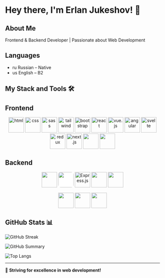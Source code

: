 # Hey there, I'm Erlan Jukeshov! 👋

## About Me
Frontend & Backend Developer | Passionate about Web Development

## Languages
- ru Russian – Native
- us English – B2

## My Stack and Tools 🛠
## Frontend
<p align="center">
  <img src="https://cdn.jsdelivr.net/gh/devicons/devicon/icons/html5/html5-original.svg" width="50" height="50" title="html"/>
  <img src="https://cdn.jsdelivr.net/gh/devicons/devicon/icons/css3/css3-original.svg" width="50" height="50" title="css"/>
  <img src="https://cdn.jsdelivr.net/gh/devicons/devicon/icons/sass/sass-original.svg" width="50" height="50" title="sass"/>
  <img src="https://upload.wikimedia.org/wikipedia/commons/d/d5/Tailwind_CSS_Logo.svg" width="50" height="50" title="tailwind"/>
  <img src="https://cdn.jsdelivr.net/gh/devicons/devicon/icons/bootstrap/bootstrap-original.svg" width="50" height="50" title="bootstrap"/>
  <img src="https://cdn.jsdelivr.net/gh/devicons/devicon/icons/react/react-original.svg" width="50" height="50" title="react"/>
  <img src="https://cdn.jsdelivr.net/gh/devicons/devicon/icons/vuejs/vuejs-original.svg" width="50" height="50" title="vue.js"/>
  <img src="https://cdn.jsdelivr.net/gh/devicons/devicon/icons/angularjs/angularjs-original.svg" width="50" height="50" title="angular"/>
  <img src="https://cdn.jsdelivr.net/gh/devicons/devicon/icons/svelte/svelte-original.svg" width="50" height="50" title="svelte"/>
  <img src="https://cdn.jsdelivr.net/gh/devicons/devicon/icons/redux/redux-original.svg" width="50" height="50" title="redux"/>
  <img src="https://cdn.jsdelivr.net/gh/devicons/devicon/icons/nextjs/nextjs-original.svg" width="50" height="50" title="next.js"/>
  <img src="https://cdn.jsdelivr.net/gh/devicons/devicon/icons/bem/bem-original.svg" width="50" height="50" "background-color: white"/>
  <img src="https://cdn.jsdelivr.net/gh/devicons/devicon/icons/webpack/webpack-original.svg" width="50" height="50"/>
</p>

## Backend
<p align="center">
  <img src="https://cdn.jsdelivr.net/gh/devicons/devicon/icons/nodejs/nodejs-original.svg" width="50" height="50"/>
  <img src="https://cdn.jsdelivr.net/gh/devicons/devicon/icons/nestjs/nestjs-plain.svg" width="50" height="50" style="background-color: white; border-radius: 8px;"/>
  <img src="https://cdn.jsdelivr.net/gh/devicons/devicon/icons/express/express-original.svg" width="50" height="50" title="Express.js"/>
  <img src="https://cdn.jsdelivr.net/gh/devicons/devicon/icons/python/python-original.svg" width="50" height="50"/>
  <img src="https://cdn.jsdelivr.net/gh/devicons/devicon/icons/postgresql/postgresql-original.svg" width="50" height="50"/>
</p>

<p align="center">
  <img src="https://cdn.jsdelivr.net/gh/devicons/devicon/icons/git/git-original.svg" width="50" height="50"/>
  <img src="https://cdn.jsdelivr.net/gh/devicons/devicon/icons/postman/postman-original.svg" width="50" height="50"/>
  <img src="https://cdn.jsdelivr.net/gh/devicons/devicon/icons/notion/notion-original.svg" width="50" height="50"/>
</p>

## GitHub Stats 📊

![GitHub Streak](https://streak-stats.demolab.com?user=jukeshov-erlan&theme=radical)

![GitHub Summary](https://github-profile-summary-cards.vercel.app/api/cards/profile-details?username=jukeshov-erlan&theme=radical)

![Top Langs](https://github-readme-stats.vercel.app/api/top-langs/?username=jukeshov-erlan&layout=compact&theme=radical)

---
🚀 **Striving for excellence in web development!**
